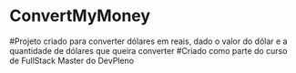 # ConvertMyMoney
#Projeto criado para converter dólares em reais, dado o valor do dólar e a quantidade de dólares que queira converter
#Criado como parte do curso de FullStack Master do DevPleno
